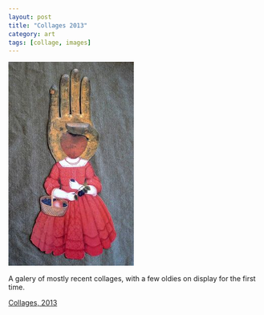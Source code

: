```yaml
---
layout: post
title: "Collages 2013"
category: art
tags: [collage, images]
---
```

[![Collages, 2013](/assets/athand.jpg)](http://sevendown.org/collage/13/) 

A galery of mostly recent collages, with a few oldies on display for the first time. 

<a href="http://sevendown.org/collage/13/" target="_blank">Collages, 2013</a>

